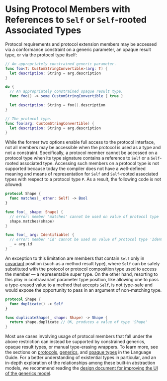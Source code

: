 # Using Protocol Members with References to `Self` or `Self`-rooted Associated Types

Protocol requirements and protocol extension members may be accessed via a conformance constraint on a generic parameter, an opaque result type, or via the protocol type itself:

```swift
// An appropriately constrained generic parameter.
func foo<T: CustomStringConvertible>(arg: T) {
  let description: String = arg.description
}

do {
  // An appropriately constrained opaque result type.
  func foo() -> some CustomStringConvertible { true }

  let description: String = foo().description
}

// The protocol type.
func foo(arg: CustomStringConvertible) {
  let description: String = arg.description
}
```

While the former two options enable full access to the protocol interface, not all members may be accessible when the protocol is used as a type and not a constraint. Specifically, a protocol member cannot be accessed on a protocol type when its type signature contains a reference to `Self` or a `Self`-rooted associated type. Accessing such members on a protocol type is not supported because today the compiler does not have a well-defined meaning and means of representation for  `Self` and  `Self`-rooted associated types with respect to a protocol type  `P`.  As a result, the following code is not allowed:

```swift
protocol Shape {
  func matches(_ other: Self) -> Bool
}

func foo(_ shape: Shape) {
  // error: member 'matches' cannot be used on value of protocol type 'Shape'; use a generic constraint instead
  shape.matches(shape)
}

func foo(_ arg: Identifiable) {
  // error: member 'id' cannot be used on value of protocol type 'Identifiable'; use a generic constraint instead
  _ = arg.id
}
```

An exception to this limitation are members that contain `Self` only in [covariant](https://en.wikipedia.org/wiki/Covariance_and_contravariance_(computer_science)) position (such as a method result type), where  `Self` can be safely substituted with the protocol or protocol composition type used to access the member — a representable super type. On the other hand, resorting to this ploy in contravariant parameter type position, like allowing one to pass a type-erased value to a method that accepts `Self`, is not type-safe and would expose the opportunity to pass in an argument of non-matching type.

```swift
protocol Shape {
  func duplicate() -> Self
}

func duplicateShape(_ shape: Shape) -> Shape {
  return shape.duplicate // OK, produces a value of type 'Shape'
}
```

Most use cases involving usage of protocol members that fall under the above restriction can instead be supported by constrained generics, opaque result types, or manual type-erasing wrappers. To learn more, see the sections on [protocols](https://docs.swift.org/swift-book/LanguageGuide/Protocols.html), [generics](https://docs.swift.org/swift-book/LanguageGuide/Generics.html), and [opaque types](https://docs.swift.org/swift-book/LanguageGuide/OpaqueTypes.html) in the Language Guide. For a better understanding of existential types in particular, and an in-depth exploration of the relationships among these built-in abstraction models, we recommend reading the [design document for improving the UI of the generics model](https://forums.swift.org/t/improving-the-ui-of-generics/22814).
